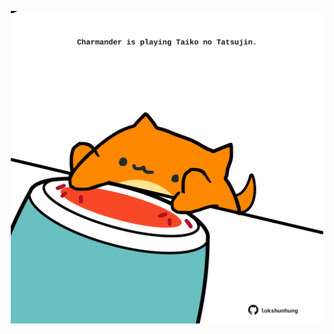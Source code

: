 <!-- built at 27/03/2024, 20:00:36 UTC -->
<p align="center">
  <img width="500" height="500" src="./ReadmeImage.svg">
</p>
